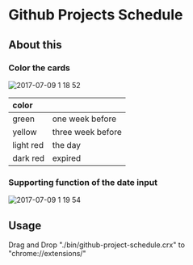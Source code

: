 # Github Projects Schedule

## About this
### Color the cards
![2017-07-09 1 18 52](https://user-images.githubusercontent.com/3618051/27987276-e1bbf4d0-6445-11e7-8cd3-fe91331a82a5.png)

| color |  |
|:-----------|:------------|
| green | one week before |
| yellow | three week before |
| light red | the day |
| dark red | expired |

### Supporting function of the date input

![2017-07-09 1 19 54](https://user-images.githubusercontent.com/3618051/27987278-e82e00ce-6445-11e7-8b5a-3ee6865da3f9.png)

## Usage

Drag and Drop "./bin/github-project-schedule.crx" to "chrome://extensions/"
